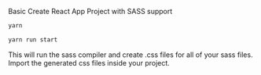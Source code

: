 Basic Create React App Project with SASS support

```js
yarn
```

```js
yarn run start 
```

This will run the sass compiler and create .css files for all of your sass files. Import the generated css files inside your project.
